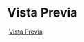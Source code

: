 # Vista Previa
<div class="container">
    <img [src]="https://github.githubassets.com/images/icons/emoji/unicode/1f5a5.png https://nuevo-proyecto.vercel.app/" class="card-img-top" alt="">
    <a href="https://nuevo-proyecto.vercel.app/" class="card-link">Vista Previa</a>
</div>
